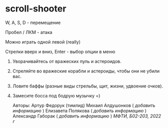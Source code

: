 # scroll-shooter
 
W, A, S, D - перемещение

Пробел / ЛКМ - атака

Можно играть одной левой (really)

Стрелки вверх и вниз, Enter - выбор опции в меню

1. Уворачивайтесь от вражеских пуль и астероидов.
2. Стреляйте во вражеские корабли и астероиды, чтобы они не убили вас.
3. Ловите баффы (разные виды стрельбы, щит, жизни, удвоение очков).
4. Замесите босса под бодрую музычку =)


    Авторы:
    Артур Федорук (тимлид)
    Михаил Алдушонков ( *добавить информацию* )
    Елизавета Полякова ( *добавить информацию* )
    Александр Габорак ( *добавить информацию* )
*МФТИ, Б02-203, 2022 г*
